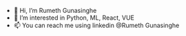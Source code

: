- 👋 Hi, I’m Rumeth Gunasinghe
- 👀 I’m interested in Python, ML,  React, VUE
- 📫 You can reach me using linkedin @Rumeth Gunasinghe

<!---
RumethGunasinghe/RumethGunasinghe is a ✨ special ✨ repository because its `README.md` (this file) appears on your GitHub profile.
You can click the Preview link to take a look at your changes.
--->
